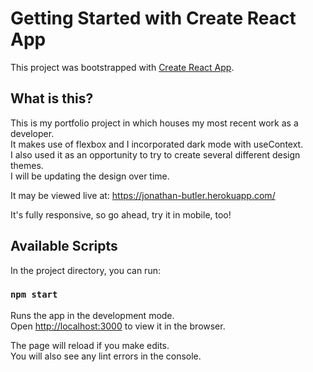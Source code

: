 # Getting Started with Create React App

This project was bootstrapped with [Create React App](https://github.com/facebook/create-react-app).

## What is this?

This is my portfolio project in which houses my most recent work as a developer.\
It makes use of flexbox and I incorporated dark mode with useContext.\
I also used it as an opportunity to try to create several different design themes.\
I will be updating the design over time.

It may be viewed live at: https://jonathan-butler.herokuapp.com/

It's fully responsive, so go ahead, try it in mobile, too!

## Available Scripts

In the project directory, you can run:

### `npm start`

Runs the app in the development mode.\
Open [http://localhost:3000](http://localhost:3000) to view it in the browser.

The page will reload if you make edits.\
You will also see any lint errors in the console.
